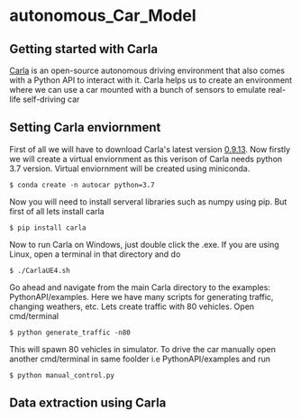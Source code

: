 # autonomous_Car_Model
## Getting started with Carla
[Carla](https://carla.org) is an open-source autonomous driving environment that also comes with a Python API to interact with it. Carla helps us to create an environment where we can use a car mounted with a bunch of sensors to emulate real-life self-driving car
## Setting Carla enviornment
First of all we will have to download Carla's latest version [0.9.13](https://carla.org/2021/11/16/release-0.9.13/). Now firstly we will create a virtual enviornment as this verison of Carla needs python 3.7 version. Virtual enviornment will be created using miniconda. 
```
$ conda create -n autocar python=3.7
```
Now you will need to install serveral libraries such as numpy using pip. But first of all lets install carla
```
$ pip install carla
```
Now to run Carla on Windows, just double click the .exe. If you are using Linux, open a terminal in that directory and do
```
$ ./CarlaUE4.sh
```
Go ahead and navigate from the main Carla directory to the examples: PythonAPI/examples. Here we have many scripts for generating traffic, changing weathers, etc. Lets create traffic with 80 vehicles. Open cmd/terminal
```
$ python generate_traffic -n80
```
This will spawn 80 vehicles in simulator.
To drive the car manually open another cmd/terminal in same foolder i.e PythonAPI/examples and run
```
$ python manual_control.py
```
## Data extraction using Carla

